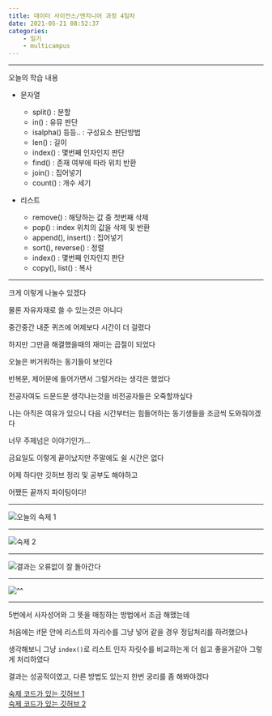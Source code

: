 ```yaml
---
title: 데이터 사이언스/엔지니어 과정 4일차
date: 2021-05-21 08:52:37
categories:
    - 일기
    - multicampus
---
```

___
오늘의 학습 내용
- 문자열
    - split()   : 분할
    - in()      : 유뮤 판단
    - isalpha() 등등.. : 구성요소 판단방법
    - len()     : 길이
    - index()   : 몇번째 인자인지 판단
    - find()    : 존재 여부에 따라 위치 반환
    - join()    : 집어넣기
    - count()   : 개수 세기

- 리스트
    - remove()  : 해당하는 값 중 첫번째 삭제
    - pop()     : index 위치의 값을 삭제 및 반환
    - append(), insert()   : 집어넣기
    - sort(), reverse()    : 정렬
    - index()   : 몇번째 인자인지 판단
    - copy(), list()       : 복사  
___
크게 이렇게 나눌수 있겠다  

물론 자유자재로 쓸 수 있는것은 아니다  

중간중간 내준 퀴즈에 어제보다 시간이 더 걸렸다  

하지만 그만큼 해결했을때의 재미는 곱절이 되었다  

오늘은 버거워하는 동기들이 보인다 

반복문, 제어문에 들어가면서 그럴거라는 생각은 했었다  

전공자여도 드문드문 생각나는것을 비전공자들은 오죽할까싶다  

나는 아직은 여유가 있으니 다음 시간부터는 힘들어하는 동기생들을 조금씩 도와줘야겠다  

너무 주제넘은 이야기인가...  

금요일도 이렇게 끝이났지만 주말에도 쉴 시간은 없다  

어제 하다만 깃허브 정리 및 공부도 해야하고  

어쨌든 끝까지 파이팅이다!
___
![오늘의 숙제 1](https://user-images.githubusercontent.com/84296244/119125222-7eb5a580-ba6c-11eb-87b7-1939858b2540.PNG)
___
![숙제 2](https://user-images.githubusercontent.com/84296244/119125230-807f6900-ba6c-11eb-8b3f-f00cf6cbb024.PNG)

___
![결과는 오류없이 잘 돌아간다](https://user-images.githubusercontent.com/84296244/119124883-2088c280-ba6c-11eb-9205-37d134afcd92.PNG)
___
![^^](https://user-images.githubusercontent.com/84296244/119124896-241c4980-ba6c-11eb-8cb6-1ed336fbd696.PNG)
___

5번에서 사자성어와 그 뜻을 매칭하는 방법에서 조금 해맸는데  

처음에는 if문 안에 리스트의 자리수를 그냥 넣어 같을 경우 정답처리를 하려했으나  

생각해보니 그냥 `index()`로 리스트 인자 자릿수를 비교하는게 더 쉽고 좋을거같아 그렇게 처리하였다

결과는 성공적이였고, 다른 방법도 있는지 한번 궁리를 좀 해봐야겠다  

[숙제 코드가 있는 깃허브 1](https://github.com/ouguro3/Study/blob/main/Python_Basic/08_list/homework_list.py)   
[숙제 코드가 있는 깃허브 2](https://github.com/ouguro3/Study/blob/main/Python_Basic/08_list/homework2_list.py) 
